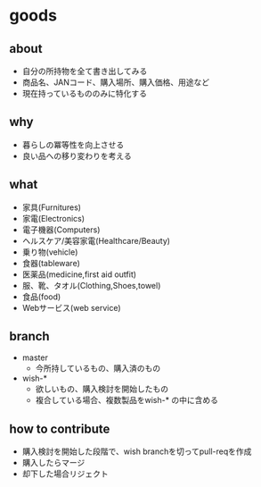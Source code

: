 goods
=======

## about
- 自分の所持物を全て書き出してみる
- 商品名、JANコード、購入場所、購入価格、用途など
- 現在持っているもののみに特化する

## why
- 暮らしの冪等性を向上させる
- 良い品への移り変わりを考える

## what
- 家具(Furnitures)
- 家電(Electronics)
- 電子機器(Computers)
- ヘルスケア/美容家電(Healthcare/Beauty)
- 乗り物(vehicle)
- 食器(tableware)
- 医薬品(medicine,first aid outfit)
- 服、靴、タオル(Clothing,Shoes,towel)
- 食品(food)
- Webサービス(web service)

## branch
- master
  - 今所持しているもの、購入済のもの
- wish-*
  - 欲しいもの、購入検討を開始したもの
  - 複合している場合、複数製品をwish-* の中に含める

## how to contribute
- 購入検討を開始した段階で、wish branchを切ってpull-reqを作成
- 購入したらマージ
- 却下した場合リジェクト
